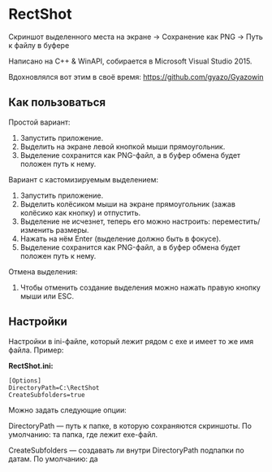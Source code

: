 # RectShot
Скриншот выделенного места на экране -> Сохранение как PNG -> Путь к файлу в буфере

Написано на C++ & WinAPI, собирается в Microsoft Visual Studio 2015.

Вдохновлялся вот этим в своё время: https://github.com/gyazo/Gyazowin

## Как пользоваться
Простой вариант:
1. Запустить приложение.
2. Выделить на экране левой кнопкой мыши прямоугольник.
3. Выделение сохранится как PNG-файл, а в буфер обмена будет положен путь к нему.

Вариант с кастомизируемым выделением:
1. Запустить приложение.
2. Выделить колёсиком мыши на экране прямоугольник (зажав колёсико как кнопку) и отпустить.
3. Выделение не исчезнет, теперь его можно настроить: переместить/изменить размеры.
4. Нажать на нём Enter (выделение должно быть в фокусе).
5. Выделение сохранится как PNG-файл, а в буфер обмена будет положен путь к нему.

Отмена выделения:
1. Чтобы отменить создание выделения можно нажать правую кнопку мыши или ESC. 

## Настройки
Настройки в ini-файле, который лежит рядом с exe и имеет то же имя файла. Пример:

**RectShot.ini:**
```
[Options]
DirectoryPath=C:\RectShot
CreateSubfolders=true
```
Можно задать следующие опции:

DirectoryPath — путь к папке, в которую сохраняются скриншоты. По умолчанию: та папка, где лежит exe-файл.

CreateSubfolders — создавать ли внутри DirectoryPath подпапки по датам. По умолчанию: да
